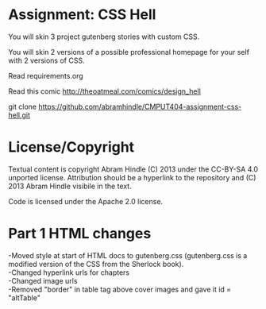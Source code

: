 Assignment: CSS Hell
====================

You will skin 3 project gutenberg stories with custom CSS.

You will skin 2 versions of a possible professional homepage for your
self with 2 versions of CSS.

Read requirements.org

Read this comic http://theoatmeal.com/comics/design_hell

git clone https://github.com/abramhindle/CMPUT404-assignment-css-hell.git

License/Copyright
=================

Textual content is copyright Abram Hindle (C) 2013 under the CC-BY-SA
4.0 unported license. Attribution should be a hyperlink to the
repository and (C) 2013 Abram Hindle visibile in the text.

Code is licensed under the Apache 2.0 license.


Part 1 HTML changes
===================
-Moved style at start of HTML docs to gutenberg.css (gutenberg.css is a modified version of the CSS from the Sherlock book).  
-Changed hyperlink urls for chapters  
-Changed image urls  
-Removed "border" in table tag above cover images and gave it id = "altTable"  


